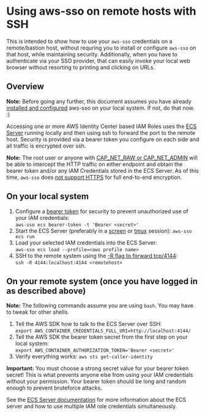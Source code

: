# Using aws-sso on remote hosts with SSH

This is intended to show how to use your `aws-sso` credentials on a remote/bastion
host, without requring you to install or configure `aws-sso` on that host, while maintaining
security.  Additionally, when you have to authenticate via your SSO provider, that can easily
invoke your local web browser without resorting to printing and clicking on URLs.

## Overview

**Note:** Before going any further, this document assumes you have already
[installed and configured](quickstart.md) aws-sso on your local system.
If not, do that now. :)

Accessing one or more AWS Identity Center based IAM Roles uses the [ECS Server](ecs-server.md)
running locally and then using ssh to forward the port to the remote host.
Security is provided via a bearer token you configure on each side and all traffic is
encrypted over ssh.

**Note:** The root user or anyone with [CAP_NET_RAW or CAP_NET_ADMIN](https://man7.org/linux/man-pages/man7/capabilities.7.html)
will be able to intercept the HTTP traffic on either endpoint and obtain the bearer token
and/or any IAM Credentials stored in the ECS Server.  As of this time, `aws-sso` does
[not support HTTPS](https://github.com/synfinatic/aws-sso-cli/issues/518) for full end-to-end encryption.

## On your local system

1. Configure a [bearer token](https://datatracker.ietf.org/doc/html/rfc6750#section-2.1)
for security to prevent unauthorized use of your IAM credentials:<br>
`aws-sso ecs bearer-token -t 'Bearer <secret>'`
1. Start the ECS Server (preferably in a [screen](https://www.hostinger.com/tutorials/how-to-install-and-use-linux-screen)
or [tmux](https://hamvocke.com/blog/a-quick-and-easy-guide-to-tmux/) session):
`aws-sso ecs run`
1. Load your selected IAM credentials into the ECS Server:<br>
`aws-sso ecs load --profile=<aws profile name>`
1. SSH to the remote system using the [-R flag to forward tcp/4144](https://man.openbsd.org/ssh#R):<br>
`ssh -R 4144:localhost:4144 <remotehost>`

## On your remote system (once you have logged in as described above)

**Note:** The following commands assume you are using `bash`.  You may have to tweak for other shells.

1. Tell the AWS SDK how to talk to the ECS Server over SSH:<br>
`export AWS_CONTAINER_CREDENTIALS_FULL_URI=http://localhost:4144/`
1. Tell the AWS SDK the bearer token secret from the first step on your local system:<br>
`export AWS_CONTAINER_AUTHORIZATION_TOKEN='Bearer <secret>'`
1. Verify everything works:
`aws sts get-caller-identity`

**Important:** You must choose a strong secret value for your bearer token secret!  This is
what prevents anyone else from using your IAM credentials without your permission.  Your bearer
token should be long and random enough to prevent bruteforce attacks.

See the [ECS Server documentation](ecs-server.md) for more information about the ECS server and
how to use multiple IAM role credentials simultaneously.